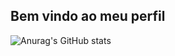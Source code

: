 ## Bem vindo ao meu perfil 

![Anurag's GitHub stats](https://github-readme-stats.vercel.app/api?username=musilvab&show_icons=true&theme=gruvbox)


